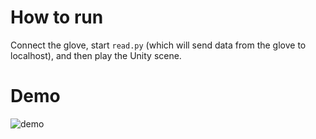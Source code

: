 # How to run
Connect the glove, start `read.py` (which will send data from the glove to localhost), and then play the Unity scene.
# Demo
![demo](working.gif)
